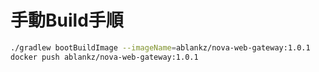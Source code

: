 # 手動Build手順

``` sh
./gradlew bootBuildImage --imageName=ablankz/nova-web-gateway:1.0.1
docker push ablankz/nova-web-gateway:1.0.1
```